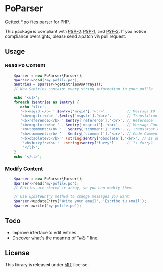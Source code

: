 # PoParser
Gettext *.po files parser for PHP.

This package is compliant with [PSR-0](http://www.php-fig.org/psr/0/), [PSR-1](http://www.php-fig.org/psr/1/), and [PSR-2](http://www.php-fig.org/psr/2/).
If you notice compliance oversights, please send a patch via pull request.

## Usage
### Read Po Content
```php
    $parser = new PoParser\Parser();
    $parser->read('my-pofile.po');
    $entries = $parser->getEntriesAsArrays();
    // Now $entries contains every string information in your pofile

    echo '<ul>';
    foreach ($entries as $entry) {
       echo '<li>'.
       '<b>msgid:</b> '.$entry['msgid'].'<br>'.         // Message ID
       '<b>msgstr:</b> '.$entry['msgstr'].'<br>'.       // Translation
       '<b>reference:</b> '.$entry['reference'].'<br>'. // Reference
       '<b>msgctxt:</b> ' . $entry['msgctxt'].'<br>'.   // Message Context
       '<b>tcomment:</b> ' . $entry['tcomment'].'<br>'. // Translator comment
	   '<b>ccomment:</b> ' . $entry['ccomment'].'<br>'. // Code Comment
	   '<b>obsolete?:</b> '.(string)$entry['obsolete'].'<br>'. // Is obsolete?
		'<b>fuzzy?:</b> ' .(string)$entry['fuzzy'].     // Is fuzzy?
		'</li>';
	}
	echo '</ul>';
```

### Modify Content
```php
    $parser = new PoParser\Parser();
    $parser->read('my-pofile.po');
    // Entries are stored in array, so you can modify them.

    // Use updateEntry method to change messages you want.
    $parser->updateEntry('Write your email', 'Escribe tu email');
    $parser->write('my-pofile.po');
```

## Todo
* Improve interface to edit entries.
* Discover what's the meaning of "#@ " line.

## License
This library is released under [MIT](http://www.tldrlegal.com/license/mit-license) license.